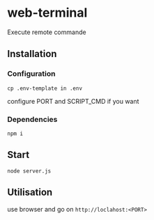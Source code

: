 # web-terminal
Execute remote commande


## Installation

### Configuration

```
cp .env-template in .env
```

configure PORT and SCRIPT_CMD if you want

### Dependencies

```
npm i
```

## Start

```
node server.js
```

## Utilisation

use browser and go on `http://loclahost:<PORT>`


